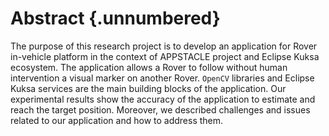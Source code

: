 Abstract {.unnumbered}
========

The purpose of this research project is to develop an application for Rover in-vehicle platform in the context of APPSTACLE project and Eclipse Kuksa ecosystem. 
The application allows a Rover to follow without human intervention a visual marker on another Rover. 
`OpenCV` libraries and Eclipse Kuksa services are the main building blocks of the application. 
Our experimental results show the accuracy of the application to estimate and reach the target position. 
Moreover, we described challenges and issues related to our application and how to address them.   


